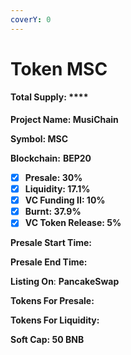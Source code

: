 ```yaml
---
coverY: 0
---
```


# Token MSC

#### Total Supply: ****&#x20;

**Project Name: MusiChain**

**Symbol: MSC**

**Blockchain:** **BEP20**

* [x] **Presale: 30%**
* [x] **Liquidity: 17.1%**
* [x] **VC Funding II: 10%**
* [x] **Burnt: 37.9%**
* [x] **VC Token Release: 5%**

**Presale Start Time:**&#x20;

**Presale End Time:**&#x20;

**Listing On**: **PancakeSwap**

**Tokens For Presale:**&#x20;

**Tokens For Liquidity:**&#x20;

**Soft Cap: 50 BNB**
